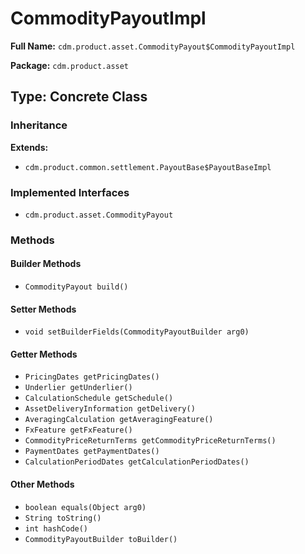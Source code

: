 # CommodityPayoutImpl

**Full Name:** `cdm.product.asset.CommodityPayout$CommodityPayoutImpl`

**Package:** `cdm.product.asset`

## Type: Concrete Class

### Inheritance

**Extends:**
- `cdm.product.common.settlement.PayoutBase$PayoutBaseImpl`

### Implemented Interfaces

- `cdm.product.asset.CommodityPayout`

### Methods

#### Builder Methods

- `CommodityPayout build()`

#### Setter Methods

- `void setBuilderFields(CommodityPayoutBuilder arg0)`

#### Getter Methods

- `PricingDates getPricingDates()`
- `Underlier getUnderlier()`
- `CalculationSchedule getSchedule()`
- `AssetDeliveryInformation getDelivery()`
- `AveragingCalculation getAveragingFeature()`
- `FxFeature getFxFeature()`
- `CommodityPriceReturnTerms getCommodityPriceReturnTerms()`
- `PaymentDates getPaymentDates()`
- `CalculationPeriodDates getCalculationPeriodDates()`

#### Other Methods

- `boolean equals(Object arg0)`
- `String toString()`
- `int hashCode()`
- `CommodityPayoutBuilder toBuilder()`

